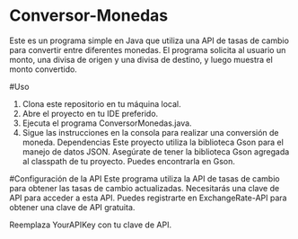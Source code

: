 # Conversor-Monedas
Este es un programa simple en Java que utiliza una API de tasas de cambio para convertir entre diferentes monedas. El programa solicita al usuario un monto, una divisa de origen y una divisa de destino, y luego muestra el monto convertido.

#Uso
1. Clona este repositorio en tu máquina local.
2. Abre el proyecto en tu IDE preferido.
3. Ejecuta el programa ConversorMonedas.java.
4. Sigue las instrucciones en la consola para realizar una conversión de moneda.
Dependencias
Este proyecto utiliza la biblioteca Gson para el manejo de datos JSON. Asegúrate de tener la biblioteca Gson agregada al classpath de tu proyecto. Puedes encontrarla en Gson.

#Configuración de la API
Este programa utiliza la API de tasas de cambio para obtener las tasas de cambio actualizadas. Necesitarás una clave de API para acceder a esta API. Puedes registrarte en ExchangeRate-API para obtener una clave de API gratuita.

Reemplaza YourAPIKey con tu clave de API.
